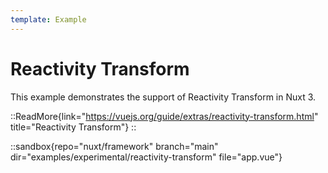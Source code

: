 ```yaml
---
template: Example
---
```


# Reactivity Transform

This example demonstrates the support of Reactivity Transform in Nuxt 3.

::ReadMore{link="https://vuejs.org/guide/extras/reactivity-transform.html" title="Reactivity Transform"}
::

::sandbox{repo="nuxt/framework" branch="main" dir="examples/experimental/reactivity-transform" file="app.vue"}
